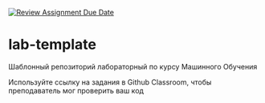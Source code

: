 [![Review Assignment Due Date](https://classroom.github.com/assets/deadline-readme-button-24ddc0f5d75046c5622901739e7c5dd533143b0c8e959d652212380cedb1ea36.svg)](https://classroom.github.com/a/HS5J5HS3)
# lab-template

Шаблонный репозиторий лабораторный по курсу Машинного Обучения

Используйте ссылку на задания в Github Classroom, чтобы преподаватель мог проверить ваш код
